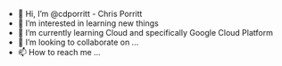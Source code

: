 - 👋 Hi, I’m @cdporritt - Chris Porritt
- 👀 I’m interested in learning new things 
- 🌱 I’m currently learning Cloud and specifically Google Cloud Platform
- 💞️ I’m looking to collaborate on ...
- 📫 How to reach me ...

<!---
cdporritt/cdporritt is a ✨ special ✨ repository because its `README.md` (this file) appears on your GitHub profile.
You can click the Preview link to take a look at your changes.
--->
